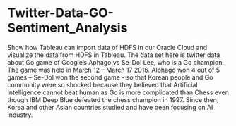 # Twitter-Data-GO-Sentiment_Analysis
 Show how Tableau can import data of HDFS in our Oracle Cloud and visualize the data from HDFS in Tableau. The data set here is twitter data about Go game of Google’s Aphago vs Se-Dol Lee, who is a Go champion. The game was held in March 12 – March 17 2016. Alphago won 4 out of 5 games – Se-Dol won the second game - so that Korean people and Go community were so shocked because they believed that Artificial Intelligence cannot beat human as Go is more complicated than Chess even though IBM Deep Blue defeated the chess champion in 1997. Since then, Korea and other Asian countries studied and have been focusing on AI industry. 
